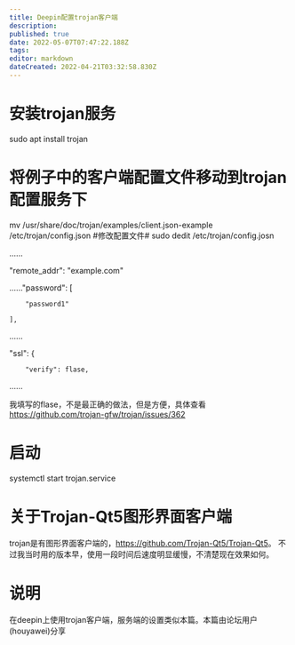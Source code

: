 ```yaml
---
title: Deepin配置trojan客户端
description: 
published: true
date: 2022-05-07T07:47:22.188Z
tags: 
editor: markdown
dateCreated: 2022-04-21T03:32:58.830Z
---
```


# 安装trojan服务 #
sudo apt install trojan
# 将例子中的客户端配置文件移动到trojan配置服务下 #
mv /usr/share/doc/trojan/examples/client.json-example /etc/trojan/config.json
#修改配置文件#
sudo dedit /etc/trojan/config.josn

......

 "remote_addr": "example.com"

......"password": [

        "password1"

    ],

......

 "ssl": {

        "verify": flase,

......

我填写的flase，不是最正确的做法，但是方便，具体查看<https://github.com/trojan-gfw/trojan/issues/362>

# 启动 #
systemctl start trojan.service

# 关于Trojan-Qt5图形界面客户端 #
trojan是有图形界面客户端的，<https://github.com/Trojan-Qt5/Trojan-Qt5>。
不过我当时用的版本早，使用一段时间后速度明显缓慢，不清楚现在效果如何。

# 说明 #
在deepin上使用trojan客户端，服务端的设置类似本篇。本篇由论坛用户(houyawei)分享
